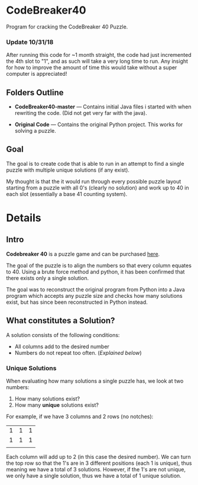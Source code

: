 # CodeBreaker40
Program for cracking the CodeBreaker 40 Puzzle. 

### Update 10/31/18

After running this code for ~1 month straight, the code had just incremented the 4th slot to "1", and as such will take a very long time to run. Any insight for how to improve the amount of time this would take without a super computer is appreciated! 

## Folders Outline

- **CodeBreaker40-master** — Contains initial Java files i started with when rewriting the code. (Did not get very far with the java).

- **Original Code** — Contains the original Python project. This works for solving a puzzle.

## Goal

The goal is to create code that is able to run in an attempt to find a single puzzle with multiple unique solutions (if any exist).

My thought is that the it would run through every possible puzzle layout starting from a puzzle with all 0's (clearly no solution) and work up to 40 in each slot (essentially a base 41 counting system).


# Details

## Intro

**Codebreaker 40** is a puzzle game and can be purchased [here](https://www.creativecrafthouse.com/safecracker-40-puzzle-can-you-find-the-combination.html).

The goal of the puzzle is to align the numbers so that every column equates to 40. Using a brute force method and python, it has been confirmed that there exists only a single solution. 

The goal was to reconstruct the original program from Python into a Java program which accepts any puzzle size and checks how many solutions exist, but has since been reconstructed in Python instead. 

## What constitutes a Solution?

A solution consists of the following conditions:
 - All columns add to the desired number
 - Numbers do not repeat too often. (*Explained below*)

### Unique Solutions

When evaluating how many solutions a single puzzle has, we look at two numbers:
  1) How many solutions exist? 
  2) How many **unique** solutions exist? 

For example, if we have 3 columns and 2 rows (no notches):

|   |   |   |
|---|---|---|
| 1 | 1 | 1 |
| 1 | 1 | 1 |
|   |   |   | 

Each column will add up to 2 (in this case the desired number). We can turn the top row so that the 1's are in 3 different positions (each 1 is unique), thus meaning we have a total of 3 solutions. However, if the 1's are not unique, we only have a single solution, thus we have a total of 1 unique solution. 

